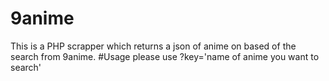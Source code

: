 # 9anime
This is a PHP scrapper which returns a json of anime on based of the search from 9anime.
#Usage
please use ?key='name of anime you want to search'
